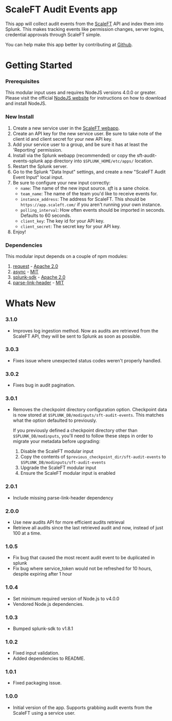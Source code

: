 # ScaleFT Audit Events app

This app will collect audit events from the [ScaleFT](https://www.scaleft.com) API and index them into Splunk. This makes tracking events like permission changes, server logins, credential approvals through ScaleFT simple.

You can help make this app better by contributing at [Github](https://www.github.com/ScaleFT/sft-audit-events-splunk).

# Getting Started

### Prerequisites
This modular input uses and requires NodeJS versions 4.0.0 or greater. Please visit the official [NodeJS website](https://nodejs.org/en/download/) for instructions on how to download and install NodeJS.

### New Install
1. Create a new service user in the [ScaleFT webapp](https://app.scaleft.com).
2. Create an API key for the new service user. Be sure to take note of the client id and client secret for your new API key.
3. Add your service user to a group, and be sure it has at least the 'Reporting' permission.
4. Install via the Splunk webapp (recommended) or copy the sft-audit-events-splunk app directory into `$SPLUNK_HOME/etc/apps/` location.
5. Restart the Splunk server.
6. Go to the Splunk "Data Input" settings, and create a new "ScaleFT Audit Event Input" local input.
7. Be sure to configure your new input correctly:
    * `name`: The name of the new input source. _sft_ is a sane choice.
    * `team_name`: The name of the team you'd like to receive events for.
    * `instance_address`: The address for ScaleFT. This should be `https://app.scaleft.com/` if you aren't running your own instance.
    * `polling_interval`: How often events should be imported in seconds. Defaults to 60 seconds.
    * `client_key`: The key id for your API key.
    * `client_secret`: The secret key for your API key.
8. Enjoy!

### Dependencies
This modular input depends on a couple of npm modules:
  1. [request](https://www.npmjs.com/package/request) - [Apache 2.0](http://spdx.org/licenses/Apache-2.0)
  2. [async](https://www.npmjs.com/package/async) - [MIT](http://spdx.org/licenses/MIT)
  3. [splunk-sdk](https://www.npmjs.com/package/splunk-sdk) - [Apache 2.0](http://spdx.org/licenses/Apache-2.0)
  4. [parse-link-header](https://github.com/thlorenz/parse-link-header) - [MIT](http://spdx.org/licenses/MIT)

# Whats New

### 3.1.0
 - Improves log ingestion method. Now as audits are retrieved from the ScaleFT API, they will be sent to Splunk as soon
   as possible.

### 3.0.3
 - Fixes issue where unexpected status codes weren't properly handled.

### 3.0.2
 - Fixes bug in audit pagination.

### 3.0.1
 - Removes the checkpoint directory configuration option. Checkpoint data is now stored at
   `$SPLUNK_DB/modinputs/sft-audit-events`. This matches what the option defaulted to previously.
   
   If you previously defined a checkpoint directory other than `$SPLUNK_DB/modinputs`, you'll need
   to follow these steps in order to migrate your metadata before upgrading:
   
   1. Disable the ScaleFT modular input
   2. Copy the contents of `$previous_checkpoint_dir/sft-audit-events` to `$SPLUNK_DB/modinputs/sft-audit-events`
   3. Upgrade the ScaleFT modular input
   4. Ensure the ScaleFT modular input is enabled

### 2.0.1
 - Include missing parse-link-header dependency

### 2.0.0
 - Use new audits API for more efficient audits retrieval
 - Retrieve all audits since the last retrieved audit and now, instead of
   just 100 at a time.

### 1.0.5
 - Fix bug that caused the most recent audit event to be duplicated in splunk
 - Fix bug where service_token would not be refreshed for 10 hours, despite expiring after 1 hour

### 1.0.4
 - Set minimum required version of Node.js to v4.0.0
 - Vendored Node.js dependencies.

### 1.0.3
 - Bumped splunk-sdk to v1.8.1

### 1.0.2
 - Fixed input validation.
 - Added dependencies to README.

### 1.0.1
 - Fixed packaging issue.

### 1.0.0
 - Initial version of the app. Supports grabbing audit events from the ScaleFT using a service user.
